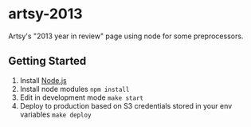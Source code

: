 # artsy-2013

Artsy's "2013 year in review" page using node for some preprocessors.

## Getting Started

1. Install [Node.js](http://nodejs.org/)
2. Install node modules `npm install`
3. Edit in development mode `make start`
4. Deploy to production based on S3 credentials stored in your env variables `make deploy`